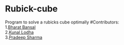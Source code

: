 # Rubick-cube
Program to solve a rubicks cube optimally
#Contributors:<br>
1.<a href= "https://github.com/Bharat-mtr" >Bharat Bansal</a><br>
2.<a href= "https://github.com/kunal646">Kunal Lodha</a><br>
3.<a href="https://github.com/pradeepsh2203" >Pradeep Sharma</a><br>
